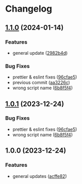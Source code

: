 # Changelog

## [1.1.0](https://github.com/ProxityStudios/typescript-starter/compare/v1.0.0...v1.1.0) (2024-01-14)


### Features

* general update ([2982b4d](https://github.com/ProxityStudios/typescript-starter/commit/2982b4d27027cfa8b6d82962d3bcdcb593064737))


### Bug Fixes

* prettier & eslint fixes ([96cfae5](https://github.com/ProxityStudios/typescript-starter/commit/96cfae52bb5d4bfdb9433d26251c60d00919c77e))
* previous commit ([aa3226c](https://github.com/ProxityStudios/typescript-starter/commit/aa3226c35102cf2f1d01a840f66050a28d2b6ced))
* wrong script name ([6b8f5f4](https://github.com/ProxityStudios/typescript-starter/commit/6b8f5f4d921066c49442a4d5ad6d6f587ad471bf))

## [1.0.1](https://github.com/ProxityStudios/typescript-starter/compare/v1.0.0...v1.0.1) (2023-12-24)


### Bug Fixes

* prettier & eslint fixes ([96cfae5](https://github.com/ProxityStudios/typescript-starter/commit/96cfae52bb5d4bfdb9433d26251c60d00919c77e))
* wrong script name ([6b8f5f4](https://github.com/ProxityStudios/typescript-starter/commit/6b8f5f4d921066c49442a4d5ad6d6f587ad471bf))

## 1.0.0 (2023-12-24)


### Features

* general updates ([acffe82](https://github.com/ProxityStudios/typescript-starter/commit/acffe8220519dae2535df05bf403478906036119))
